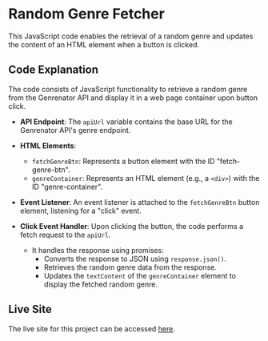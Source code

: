 # Random Genre Fetcher

This JavaScript code enables the retrieval of a random genre and updates the content of an HTML element when a button is clicked.


## Code Explanation

The code consists of JavaScript functionality to retrieve a random genre from the Genrenator API and display it in a web page container upon button click.

- **API Endpoint**: The `apiUrl` variable contains the base URL for the Genrenator API's genre endpoint.

- **HTML Elements**: 
  - `fetchGenreBtn`: Represents a button element with the ID "fetch-genre-btn".
  - `genreContainer`: Represents an HTML element (e.g., a `<div>`) with the ID "genre-container".

- **Event Listener**: An event listener is attached to the `fetchGenreBtn` button element, listening for a "click" event.

- **Click Event Handler**: Upon clicking the button, the code performs a fetch request to the `apiUrl`.
  - It handles the response using promises:
    - Converts the response to JSON using `response.json()`.
    - Retrieves the random genre data from the response.
    - Updates the `textContent` of the `genreContainer` element to display the fetched random genre.

## Live Site

The live site for this project can be accessed [here](https://manoj-101-dev.github.io/Day-21-2/).
